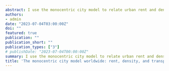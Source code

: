 ```yaml
---
abstract: I use the monocentric city model to relate urban rent and density gradients to a third gradient describing transportation costs. I estimate rent gradients for 734 cities world\-wide using internationally comparable data on Airbnb properties. The average elasticity of rent to distance from the city center is -0.06. Rent gradients are less pronounced in cities that are smaller or located in upper-middle-income countries. Density gradients are steeper than rent gradients in most cities. Combining the two types of gradients, I estimate the elasticity of transportation costs to distance from the city center to be 0.3 on average. Taken together, the two estimates imply a concave transportation cost function. While I precisely match the Duranton and Puga (2022) urban cost estimate of 0.07 for the United States, my global estimate of 0.3 suggests that the US is an outlier, with transportation costs being less sensitive to distance than elsewhere.
authors:
- admin
date: "2023-07-04T03:00:00Z"
doi: ""
featured: true
publication: ""
publication_short: ""
publication_types: ["3"]
# publishDate: "2023-07-04T00:00:00Z"
summary: I use the monocentric city model to relate urban rent and density gradients to a third gradient describing transportation costs. I estimate rent gradients for 734 cities world\-wide using internationally comparable data on Airbnb properties. The average elasticity of rent to distance from the city center is -0.06. Rent gradients are less pronounced in cities that are smaller or located in upper-middle-income countries. Density gradients are steeper than rent gradients in most cities. Combining the two types of gradients, I estimate the elasticity of transportation costs to distance from the city center to be 0.3 on average. Taken together, the two estimates imply a concave transportation cost function. While I precisely match the Duranton and Puga (2022) urban cost estimate of 0.07 for the United States, my global estimate of 0.3 suggests that the US is an outlier, with transportation costs being less sensitive to distance than elsewhere.
title: 'The monocentric city model worldwide: rent, density, and transportation cost gradients in 734 cities'
---
```


